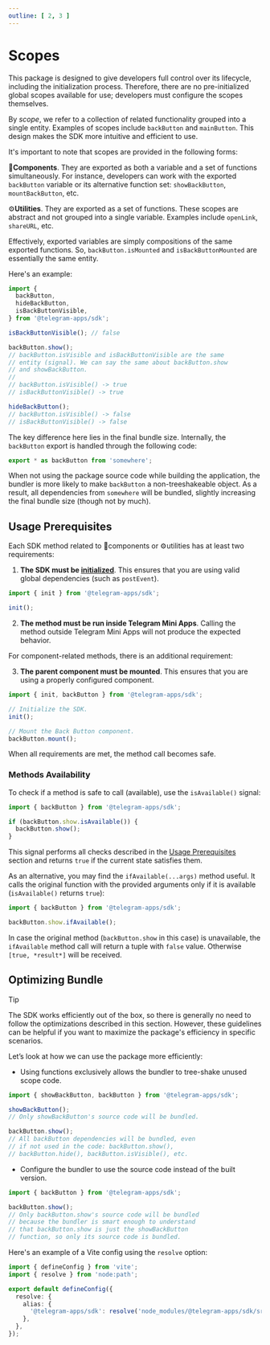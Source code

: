 ```yaml
---
outline: [ 2, 3 ]
---
```


# Scopes

This package is designed to give developers full control over its lifecycle, including the
initialization process. Therefore, there are no pre-initialized global scopes available for use;
developers must configure the scopes themselves.

By *scope*, we refer to a collection of related functionality grouped into a single entity. Examples
of scopes include `backButton` and `mainButton`. This design makes the SDK more intuitive and
efficient to use.

It's important to note that scopes are provided in the following forms:

💠**Components**. They are exported as both a variable and a set of functions simultaneously.
For instance, developers can work with the exported `backButton` variable or
its alternative function set: `showBackButton`, `mountBackButton`, etc.

⚙️**Utilities**. They are exported as a set of functions. These scopes are abstract and not grouped
into a single variable. Examples include `openLink`, `shareURL`, etc.

Effectively, exported variables are simply compositions of the same exported functions.
So, `backButton.isMounted` and `isBackButtonMounted` are essentially the same entity.

Here's an example:

```ts
import {
  backButton,
  hideBackButton,
  isBackButtonVisible,
} from '@telegram-apps/sdk';

isBackButtonVisible(); // false

backButton.show();
// backButton.isVisible and isBackButtonVisible are the same 
// entity (signal). We can say the same about backButton.show 
// and showBackButton.
//
// backButton.isVisible() -> true
// isBackButtonVisible() -> true

hideBackButton();
// backButton.isVisible() -> false
// isBackButtonVisible() -> false
```

The key difference here lies in the final bundle size. Internally, the `backButton` export is
handled through the following code:

```ts
export * as backButton from 'somewhere';
```

When not using the package source code while building the application, the bundler is more likely to
make `backButton` a non-treeshakeable object. As a result, all dependencies from `somewhere` will be
bundled, slightly increasing the final bundle size (though not by much).

## Usage Prerequisites

Each SDK method related to 💠components or ⚙️utilities has at least two requirements:

1. **The SDK must be [initialized](./initializing.md)**. This ensures that you are using valid
   global dependencies (such as `postEvent`).

```ts
import { init } from '@telegram-apps/sdk';

init();
```

2. **The method must be run inside Telegram Mini Apps**. Calling the method outside Telegram Mini
   Apps will not produce the expected behavior.

For component-related methods, there is an additional requirement:

3. **The parent component must be mounted**. This ensures that you are using a properly configured
   component.

```ts
import { init, backButton } from '@telegram-apps/sdk';

// Initialize the SDK.
init();

// Mount the Back Button component.
backButton.mount();
```

When all requirements are met, the method call becomes safe.

### Methods Availability

To check if a method is safe to call (available), use the `isAvailable()` signal:

```ts
import { backButton } from '@telegram-apps/sdk';

if (backButton.show.isAvailable()) {
  backButton.show();
}
```

This signal performs all checks described in the [Usage Prerequisites](#usage-prerequisites) section
and returns `true` if the current state satisfies them.

As an alternative, you may find the `ifAvailable(...args)` method useful. It calls the original
function with the provided arguments only if it is available (`isAvailable()` returns `true`):

```ts
import { backButton } from '@telegram-apps/sdk';

backButton.show.ifAvailable();
```

In case the original method (`backButton.show` in this case) is unavailable, the `ifAvailable`
method call will return a tuple with `false` value. Otherwise `[true, *result*]` will be received.

## Optimizing Bundle

> [!TIP]
> The SDK works efficiently out of the box, so there is generally no need to follow the
> optimizations described in this section. However, these guidelines can be helpful if you want to
> maximize the package's efficiency in specific scenarios.

Let’s look at how we can use the package more efficiently:

- Using functions exclusively allows the bundler to tree-shake unused scope code.

```ts
import { showBackButton, backButton } from '@telegram-apps/sdk';

showBackButton();
// Only showBackButton's source code will be bundled.

backButton.show();
// All backButton dependencies will be bundled, even 
// if not used in the code: backButton.show(), 
// backButton.hide(), backButton.isVisible(), etc.
```

- Configure the bundler to use the source code instead of the built version.

```ts
import { backButton } from '@telegram-apps/sdk';

backButton.show();
// Only backButton.show's source code will be bundled 
// because the bundler is smart enough to understand 
// that backButton.show is just the showBackButton 
// function, so only its source code is bundled.
```

Here's an example of a Vite config using the `resolve` option:

```ts
import { defineConfig } from 'vite';
import { resolve } from 'node:path';

export default defineConfig({
  resolve: {
    alias: {
      '@telegram-apps/sdk': resolve('node_modules/@telegram-apps/sdk/src'),
    },
  },
});
```
